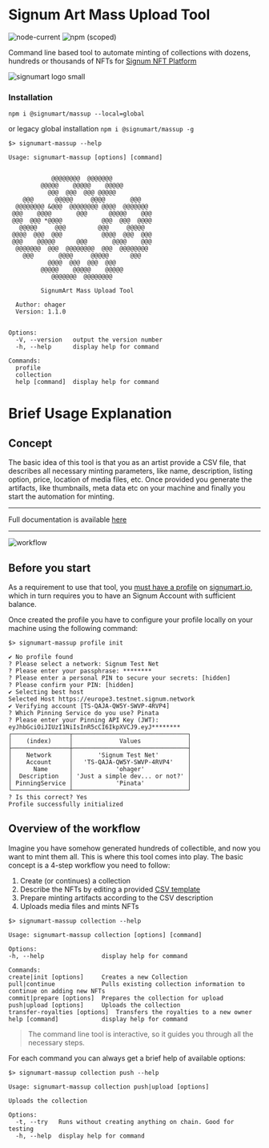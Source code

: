 # Signum Art Mass Upload Tool

![node-current](https://img.shields.io/node/v/@signumart/massup?style=for-the-badge)
![npm (scoped)](https://img.shields.io/npm/v/@signumart/massup?style=for-the-badge)

Command line based tool to automate minting of collections with dozens, hundreds or thousands of NFTs for [Signum NFT Platform](https://signumart.io)

![signumart logo small](https://user-images.githubusercontent.com/3920663/171498534-ef94cdbd-edae-4b63-be73-6028c87813e5.png)

### Installation

`npm i @signumart/massup --local=global`

or legacy global installation `npm i @signumart/massup -g`

```
$> signumart-massup --help

Usage: signumart-massup [options] [command]


            @@@@@@@@  @@@@@@@
         @@@@@    @@@@@    @@@@@
           @@@  @@@  @@@ @@@@@
    @@@      @@@@@     @@@@       @@@
  @@@@@@@@ &@@@  @@@@@@@@ @@@@  @@@@@@@
 @@@    @@@@       @@@      @@@@@    @@@
 @@@  @@@ *@@@@           @@@  @@@  @@@@
   @@@@@     @@@         @@@     @@@@@
 @@@@  @@@  @@@           @@@@  @@@  @@@
 @@@    @@@@@      @@@       @@@@    @@@
  @@@@@@@  @@@  @@@@@@@@  @@@  @@@@@@@@
    @@@       @@@@     @@@@@      @@@
           @@@@  @@@  @@@  @@@
         @@@@@    @@@@@    @@@@@
            @@@@@@@  @@@@@@@@

         SignumArt Mass Upload Tool

  Author: ohager
  Version: 1.1.0


Options:
  -V, --version   output the version number
  -h, --help      display help for command

Commands:
  profile
  collection
  help [command]  display help for command
```

# Brief Usage Explanation

## Concept

The basic idea of this tool is that you as an artist provide a CSV file, that describes all necessary minting parameters, like
name, description, listing option, price, location of media files, etc. Once provided you generate the artifacts, like
thumbnails, meta data etc on your machine and finally you start the automation for minting.

---

Full documentation is available [here](https://docs.signum.network/nftportal/mass-upload-of-nfts)

---

![workflow](https://archbee.imgix.net/l2AIpSUU6srSQmG1-K2bb/aY7IqX5LMA4q8hrmrqsKY_image.png?auto=format&ixlib=react-9.1.1&w=1174&h=894&dpr=1&q=75)

## Before you start

As a requirement to use that tool, you [must have a profile](https://docs.signum.network/nftportal/create-your-profile) on [signumart.io](https://signumart.io),
which in turn requires you to have an Signum Account with sufficient balance.

Once created the profile you have to configure your profile locally on your machine using the following command:

```
$> signumart-massup profile init

✔ No profile found
? Please select a network: Signum Test Net
? Please enter your passphrase: ********
? Please enter a personal PIN to secure your secrets: [hidden]
? Please confirm your PIN: [hidden]
✔ Selecting best host
Selected Host https://europe3.testnet.signum.network
✔ Verifying account [TS-QAJA-QW5Y-SWVP-4RVP4]
? Which Pinning Service do you use? Pinata
? Please enter your Pinning API Key (JWT):
eyJhbGciOiJIUzI1NiIsInR5cCI6IkpXVCJ9.eyJ********
┌────────────────┬────────────────────────────────┐
│    (index)     │             Values             │
├────────────────┼────────────────────────────────┤
│    Network     │       'Signum Test Net'        │
│    Account     │   'TS-QAJA-QW5Y-SWVP-4RVP4'    │
│      Name      │            'ohager'            │
│  Description   │ 'Just a simple dev... or not?' │
│ PinningService │            'Pinata'            │
└────────────────┴────────────────────────────────┘
? Is this correct? Yes
Profile successfully initialized
```

## Overview of the workflow

Imagine you have somehow generated hundreds of collectible, and now you want to mint them all. This is where this tool comes into play.
The basic concept is a 4-step workflow you need to follow:

1. Create (or continues) a collection
2. Describe the NFTs by editing a provided [CSV template](./template.csv)
3. Prepare minting artifacts according to the CSV description
4. Uploads media files and mints NFTs

```
$> signumart-massup collection --help

Usage: signumart-massup collection [options] [command]

Options:
-h, --help                display help for command

Commands:
create|init [options]     Creates a new Collection
pull|continue             Pulls existing collection information to continue on adding new NFTs
commit|prepare [options]  Prepares the collection for upload
push|upload [options]     Uploads the collection
transfer-royalties [options]  Transfers the royalties to a new owner
help [command]            display help for command
```

> The command line tool is interactive, so it guides you through all the necessary steps.

For each command you can always get a brief help of available options:

```
$> signumart-massup collection push --help

Usage: signumart-massup collection push|upload [options]

Uploads the collection

Options:
  -t, --try   Runs without creating anything on chain. Good for testing
  -h, --help  display help for command

```
